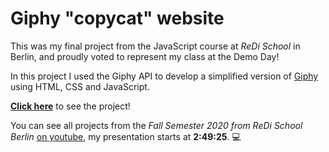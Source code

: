 # Giphy "copycat" website

This was my final project from the JavaScript course at *ReDi School* in Berlin, and proudly voted to represent my class at the Demo Day!

In this project I used the Giphy API to develop a simplified version of [Giphy](http://www.giphy.com) using HTML, CSS and JavaScript. <br>

**[Click here](https://giphy.vercel.app/)** to see the project!  <br>

You can see all projects from the *Fall Semester 2020 from ReDi School Berlin* [on youtube](https://www.youtube.com/watch?v=uZZdNoUB3w0), my presentation starts at **2:49:25**. 💻
